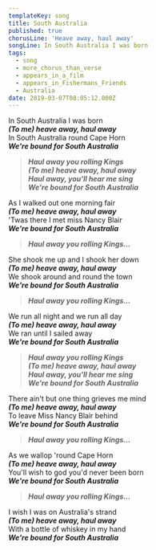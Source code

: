 ```yaml
---
templateKey: song
title: South Australia
published: true
chorusLine: 'Heave away, haul away'
songLine: In South Australia I was born
tags:
  - song
  - more_chorus_than_verse
  - appears_in_a_film
  - appears_in_Fishermans_Friends
  - Australia
date: 2019-03-07T08:05:12.000Z
---
```

In South Australia I was born\
***(To me) heave away, haul away***\
In South Australia round Cape Horn\
***We're bound for South Australia***

> ***Haul away you rolling Kings\
(To me) heave away, haul away\
Haul away, you'll hear me sing\
We're bound for South Australia***

As I walked out one morning fair\
***(To me) heave away, haul away***\
'Twas there I met miss Nancy Blair\
***We're bound for South Australia***

> ***Haul away you rolling Kings...***

She shook me up and I shook her down\
***(To me) heave away, haul away***\
We shook around and round the town\
***We're bound for South Australia***

> ***Haul away you rolling Kings...***

We run all night and we run all day\
***(To me) heave away, haul away***\
We ran until I sailed away\
***We're bound for South Australia***

> ***Haul away you rolling Kings\
(To me) heave away, haul away\
Haul away, you'll hear me sing\
We're bound for South Australia***

There ain't but one thing grieves me mind\
***(To me) heave away, haul away***\
To leave Miss Nancy Blair behind\
***We're bound for South Australia***

> ***Haul away you rolling Kings...***

As we wallop 'round Cape Horn\
***(To me) heave away, haul away***\
You'll wish to god you'd never been born\
***We're bound for South Australia***

> ***Haul away you rolling Kings...***

I wish I was on Australia's strand\
***(To me) heave away, haul away***\
With a bottle of whiskey in my hand\
***We're bound for South Australia***
